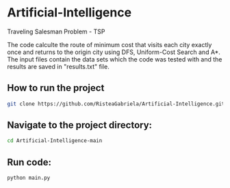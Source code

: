 # Artificial-Intelligence
Traveling Salesman Problem - TSP

The code calculte the route of minimum cost that visits each city exactly once and returns to the
origin city using DFS, Uniform-Cost Search and A*. The input files contain the data sets which the code was tested with 
and the results are saved in "results.txt" file.

## How to run the project
```bash
git clone https://github.com/RisteaGabriela/Artificial-Intelligence.git
```
## Navigate to the project directory:
```bash
cd Artificial-Intelligence-main
```
## Run code:
```bash
python main.py
```
